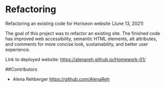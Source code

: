 # Refactoring

Refactoring an existing code for Horiseon website (June 13, 2021)

The goal of this project was to refactor an existing site. The finished code has improved web accessibility, semantic HTML elements, alt attributes, and comments for more concise look, sustainability, and better user experience. 

Link to deployed website:
https://alenareh.github.io/Homework-01/

##Contributors

- Alena Rehberger <https://github.com/AlenaReh>
